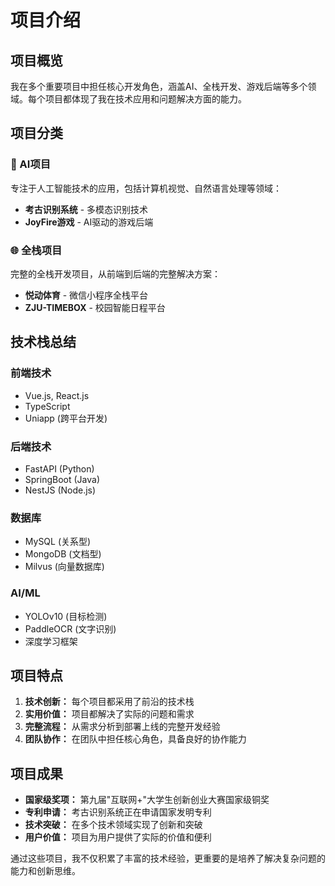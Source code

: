 # 项目介绍

## 项目概览

我在多个重要项目中担任核心开发角色，涵盖AI、全栈开发、游戏后端等多个领域。每个项目都体现了我在技术应用和问题解决方面的能力。

## 项目分类

### 🎯 AI项目
专注于人工智能技术的应用，包括计算机视觉、自然语言处理等领域：
- **考古识别系统** - 多模态识别技术
- **JoyFire游戏** - AI驱动的游戏后端

### 🌐 全栈项目
完整的全栈开发项目，从前端到后端的完整解决方案：
- **悦动体育** - 微信小程序全栈平台
- **ZJU-TIMEBOX** - 校园智能日程平台

## 技术栈总结

### 前端技术
- Vue.js, React.js
- TypeScript
- Uniapp (跨平台开发)

### 后端技术
- FastAPI (Python)
- SpringBoot (Java)
- NestJS (Node.js)

### 数据库
- MySQL (关系型)
- MongoDB (文档型)
- Milvus (向量数据库)

### AI/ML
- YOLOv10 (目标检测)
- PaddleOCR (文字识别)
- 深度学习框架

## 项目特点

1. **技术创新：** 每个项目都采用了前沿的技术栈
2. **实用价值：** 项目都解决了实际的问题和需求
3. **完整流程：** 从需求分析到部署上线的完整开发经验
4. **团队协作：** 在团队中担任核心角色，具备良好的协作能力

## 项目成果

- **国家级奖项：** 第九届"互联网+"大学生创新创业大赛国家级铜奖
- **专利申请：** 考古识别系统正在申请国家发明专利
- **技术突破：** 在多个技术领域实现了创新和突破
- **用户价值：** 项目为用户提供了实际的价值和便利

通过这些项目，我不仅积累了丰富的技术经验，更重要的是培养了解决复杂问题的能力和创新思维。 
